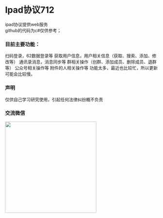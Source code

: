 # Ipad协议712

ipad协议提供web服务<br/>
github的代码为c#仅供参考；
### 目前主要功能：

扫码登录，62数据登录等
获取用户信息，用户相关信息（获取、搜索、添加、修改等）
通讯录消息，消息同步等
群相关操作（创群、添加成员、删除成员、退群等）
公众号相关操作等
附件的人相关操作等
功能太多，最近也比较忙，所以更新可能会比较慢。
### 声明

仅供自己学习研究使用，引起任何法律纠纷概不负责

### 交流微信
 <img src="https://buckettest-file2.oss-cn-shanghai.aliyuncs.com/1111.png" width = "300" height = "300" alt="" align=center />
